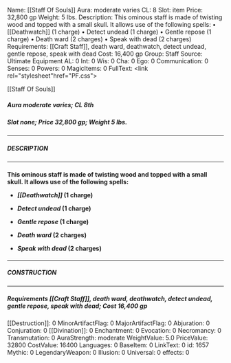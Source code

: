 Name: [[Staff Of Souls]]
Aura: moderate varies
CL: 8
Slot: item
Price: 32,800 gp
Weight: 5 lbs.
Description: This ominous staff is made of twisting wood and topped with a small skull. It allows use of the following spells: • [[Deathwatch]] (1 charge) • Detect undead (1 charge) • Gentle repose (1 charge) • Death ward (2 charges) • Speak with dead (2 charges)
Requirements: [[Craft Staff]], death ward, deathwatch, detect undead, gentle repose, speak with dead
Cost: 16,400 gp
Group: Staff
Source: Ultimate Equipment
AL: 0
Int: 0
Wis: 0
Cha: 0
Ego: 0
Communication: 0
Senses: 0
Powers: 0
MagicItems: 0
FullText: <link rel="stylesheet"href="PF.css"><div class="heading"><p class="alignleft">[[Staff Of Souls]]</p><div style="clear: both;"></div></div><div><h5><b>Aura </b>moderate varies; <b>CL </b>8th</h5><h5><b>Slot </b>none; <b>Price </b>32,800 gp; <b>Weight </b>5 lbs.</h5></div><hr/><div><h5><b>DESCRIPTION</b></h5></div><hr/><div><h4><p>This ominous staff is made of twisting wood and topped with a small skull. It allows use of the following spells: </p><p><ul><li> <i>[[Deathwatch]]</i> (1 charge) </p><p><li> <i>Detect undead</i> (1 charge) </p><p><li> <i>Gentle repose</i> (1 charge) </p><p><li> <i>Death ward</i> (2 charges) </p><p><li> <i>Speak with dead</i> (2 charges)</ul></p></h4></div><hr/><div><h5><b>CONSTRUCTION</b></h5></div><hr/><div><h5><b>Requirements </b>[[Craft Staff]], <i>death ward</i>, <i>deathwatch</i>, <i>detect undead</i>, <i>gentle repose</i>, <i>speak with dead</i>; <b>Cost </b>16,400 gp</h5></div>
[[Destruction]]: 0
MinorArtifactFlag: 0
MajorArtifactFlag: 0
Abjuration: 0
Conjuration: 0
[[Divination]]: 0
Enchantment: 0
Evocation: 0
Necromancy: 0
Transmutation: 0
AuraStrength: moderate
WeightValue: 5.0
PriceValue: 32800
CostValue: 16400
Languages: 0
BaseItem: 0
LinkText: 0
id: 1657
Mythic: 0
LegendaryWeapon: 0
Illusion: 0
Universal: 0
effects: 0
